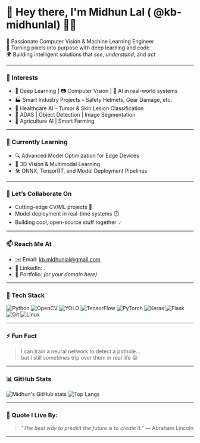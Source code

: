 # 👋 Hey there, I'm Midhun Lal ( @kb-midhunlal) 👨‍💻

🚀 Passionate Computer Vision & Machine Learning Engineer  
🎯 Turning pixels into purpose with deep learning and code  
🌍 Building intelligent solutions that *see*, *understand*, and *act*

---

### 👀 Interests
- 🧠 Deep Learning | 📷 Computer Vision | 🤖 AI in real-world systems
- 🏭 Smart Industry Projects – Safety Helmets, Gear Damage, etc.
- 🏥 Healthcare AI – Tumor & Skin Lesion Classification
- 🚗 ADAS | Object Detection | Image Segmentation
- 🌾 Agriculture AI | Smart Farming

---

### 🌱 Currently Learning
- 🔍 Advanced Model Optimization for Edge Devices
- 🧩 3D Vision & Multimodal Learning
- 🛠️ ONNX, TensorRT, and Model Deployment Pipelines

---

### 🤝 Let’s Collaborate On
- Cutting-edge CV/ML projects 🧠  
- Model deployment in real-time systems ⏱️  
- Building cool, open-source stuff together 💡

---

### 📫 Reach Me At
- ✉️ Email: [kb.midhunlal@gmail.com](mailto:kb.midhunlal@gmail.com)
- 💼 LinkedIn: .
- 🧠 Portfolio: [](#) *(or your domain here)*

---

### 🧰 Tech Stack
![Python](https://img.shields.io/badge/-Python-3776AB?style=flat&logo=python&logoColor=white)
![OpenCV](https://img.shields.io/badge/-OpenCV-5C3EE8?style=flat&logo=opencv&logoColor=white)
![YOLO](https://img.shields.io/badge/-YOLO-FF4081?style=flat&logo=darkreader&logoColor=white)
![TensorFlow](https://img.shields.io/badge/-TensorFlow-FF6F00?style=flat&logo=tensorflow&logoColor=white)
![PyTorch](https://img.shields.io/badge/-PyTorch-EE4C2C?style=flat&logo=pytorch&logoColor=white)
![Keras](https://img.shields.io/badge/-Keras-D00000?style=flat&logo=keras&logoColor=white)
![Flask](https://img.shields.io/badge/-Flask-000000?style=flat&logo=flask)
![Git](https://img.shields.io/badge/-Git-F05032?style=flat&logo=git&logoColor=white)
![Linux](https://img.shields.io/badge/-Linux-FCC624?style=flat&logo=linux&logoColor=black)

---

### ⚡ Fun Fact
> I can train a neural network to detect a pothole...  
> but I still *sometimes* trip over them in real life 😄

---

### 📊 GitHub Stats
![Midhun's GitHub stats](https://github-readme-stats.vercel.app/api?username=kb-midhunlal&show_icons=true&theme=tokyonight)
![Top Langs](https://github-readme-stats.vercel.app/api/top-langs/?username=kb-midhunlal&layout=compact&theme=tokyonight)

---

### 🧠 Quote I Live By:
> *"The best way to predict the future is to create it."* — Abraham Lincoln

---

<!---
kb-midhunlal/kb-midhunlal is a ✨ special ✨ repository because its `README.md` appears on your GitHub profile.
You can click the Preview link to take a look at your changes.
--->
